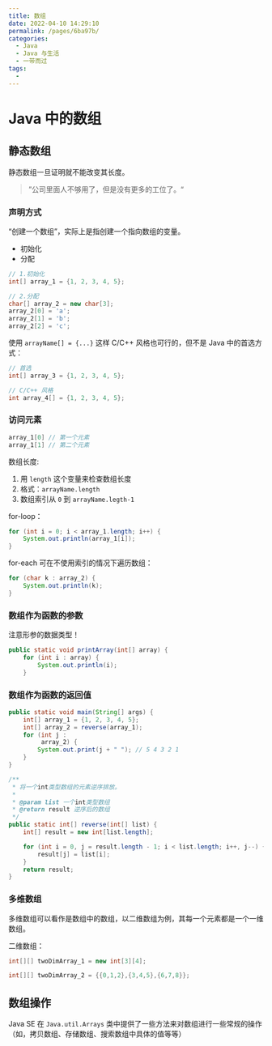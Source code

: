 ```yaml
---
title: 数组
date: 2022-04-10 14:29:10
permalink: /pages/6ba97b/
categories:
  - Java
  - Java 与生活
  - 一带而过
tags:
  - 
---
```

# Java 中的数组


## 静态数组

静态数组一旦证明就不能改变其长度。

> ”公司里面人不够用了，但是没有更多的工位了。“

### 声明方式
“创建一个数组”，实际上是指创建一个指向数组的变量。

- 初始化
- 分配

```java
// 1.初始化
int[] array_1 = {1, 2, 3, 4, 5};

// 2.分配
char[] array_2 = new char[3];
array_2[0] = 'a';
array_2[1] = 'b';
array_2[2] = 'c';
```

使用 `arrayName[] = {...}` 这样 C/C++ 风格也可行的，但不是 Java 中的首选方式：

```Java
// 首选
int[] array_3 = {1, 2, 3, 4, 5};

// C/C++ 风格
int array_4[] = {1, 2, 3, 4, 5};
```

### 访问元素

```Java
array_1[0] // 第一个元素
array_1[1] // 第二个元素
```

数组长度:

1. 用 `length` 这个变量来检查数组长度
2. 格式：`arrayName.length`
3. 数组索引从 `0` 到 `arrayName.legth-1`

for-loop：

```Java
for (int i = 0; i < array_1.length; i++) {
    System.out.println(array_1[i]);
}
```

for-each 可在不使用索引的情况下遍历数组：

```java
for (char k : array_2) {
    System.out.println(k);
}
```

### 数组作为函数的参数

注意形参的数据类型！

```java
public static void printArray(int[] array) {
    for (int i : array) {
        System.out.println(i);
    }
```

### 数组作为函数的返回值

```java
public static void main(String[] args) {
    int[] array_1 = {1, 2, 3, 4, 5};
    int[] array_2 = reverse(array_1);
    for (int j :
         array_2) {
        System.out.print(j + " "); // 5 4 3 2 1
    }
}

/**
 * 将一个int类型数组的元素逆序排放。
 *
 * @param list 一个int类型数组
 * @return result 逆序后的数组
 */
public static int[] reverse(int[] list) {
    int[] result = new int[list.length];

    for (int i = 0, j = result.length - 1; i < list.length; i++, j--) {
        result[j] = list[i];
    }
    return result;
}
```

### 多维数组

多维数组可以看作是数组中的数组，以二维数组为例，其每一个元素都是一个一维数组。

二维数组：

```Java
int[][] twoDimArray_1 = new int[3][4];

int[][] twoDimArray_2 = {{0,1,2},{3,4,5},{6,7,8}};
```

## 数组操作
Java SE 在 `Java.util.Arrays` 类中提供了一些方法来对数组进行一些常规的操作（如，拷贝数组、存储数组、搜索数组中具体的值等等）